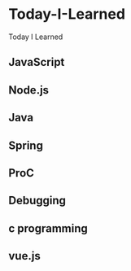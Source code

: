 # Today-I-Learned
Today I Learned

## JavaScript
## Node.js
## Java

## Spring
## ProC
## Debugging

## c programming

## vue.js

